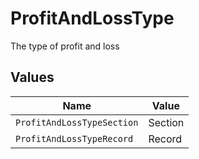 # ProfitAndLossType

The type of profit and loss


## Values

| Name                       | Value                      |
| -------------------------- | -------------------------- |
| `ProfitAndLossTypeSection` | Section                    |
| `ProfitAndLossTypeRecord`  | Record                     |